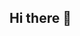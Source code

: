 ## Hi there 👋

<!--
**farangizn/farangizn** is a ✨ _special_ ✨ repository because its `README.md` (this file) appears on your GitHub profile.

Here are some ideas to get you started:

- 🔭 I’m currently working on https://livein.uz project
- 🌱 I’m currently looking for a job in Java Backend

